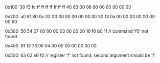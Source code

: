 0x100: 30 f3 fc ff ff ff ff ff ff ff 
       40 63 00 08 00 00 00 00 00 00

0x200: a0 6f
       80 0c 02 00 00 00 00 00 00
       00
       30 f3 0a 00 00 00 00 00 00 00
       90
       
0x300: 50 54 07 00 00 00 00 00 00 00
       10
       f0 b0 1f         // command 'f0' not found
       
0x400: 61 13
       73 00 04 00 00 00 00 00 00
       00
       
0x500: 63 62
       a0 f0           // register 'f' not found; second argument should be 'f'